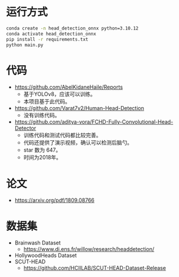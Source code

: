 # 运行方式
```bash
conda create -n head_detection_onnx python=3.10.12
conda activate head_detection_onnx
pip install -r requirements.txt
python main.py
```

# 代码
- https://github.com/AbelKidaneHaile/Reports
  - 基于YOLOv8，应该可以训练。
  - 本项目基于此代码。
- https://github.com/Varat7v2/Human-Head-Detection
  - 没有训练代码。
- https://github.com/aditya-vora/FCHD-Fully-Convolutional-Head-Detector
  - 训练代码和测试代码都比较完善。
  - 代码还提供了演示视频，确认可以检测后脑勺。
  - star 数为 647。
  - 时间为2018年。

# 论文
- https://arxiv.org/pdf/1809.08766

# 数据集
- Brainwash Dataset
  - https://www.di.ens.fr/willow/research/headdetection/
- HollywoodHeads Dataset
- SCUT-HEAD
  - https://github.com/HCIILAB/SCUT-HEAD-Dataset-Release